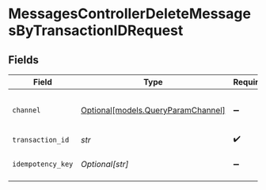 # MessagesControllerDeleteMessagesByTransactionIDRequest


## Fields

| Field                                                                | Type                                                                 | Required                                                             | Description                                                          |
| -------------------------------------------------------------------- | -------------------------------------------------------------------- | -------------------------------------------------------------------- | -------------------------------------------------------------------- |
| `channel`                                                            | [Optional[models.QueryParamChannel]](../models/queryparamchannel.md) | :heavy_minus_sign:                                                   | The channel of the message to be deleted                             |
| `transaction_id`                                                     | *str*                                                                | :heavy_check_mark:                                                   | N/A                                                                  |
| `idempotency_key`                                                    | *Optional[str]*                                                      | :heavy_minus_sign:                                                   | A header for idempotency purposes                                    |